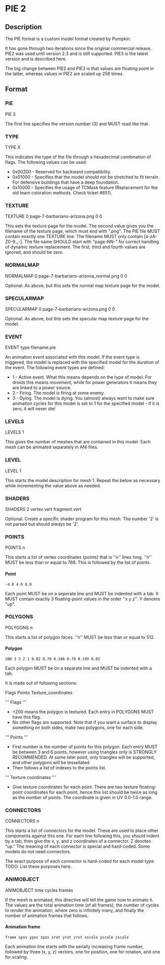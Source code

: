 PIE 2
=====

Description
-----------

The PIE format is a custom model format created by Pumpkin.

It has gone through two iterations since the original commercial release. PIE2 was
used until version 2.3 and is still supported. PIE3 is the latest version and is
described here.

The big change between PIE2 and PIE3 is that values are floating point in the latter,
whereas values in PIE2 are scaled up 256 times.

Format
------

### PIE

  PIE 3

The first line specifies the version number (3) and MUST read like that.

### TYPE

  TYPE X

This indicates the type of the file through a hexadecimal combination of flags. The following values can be used:
 * 0x00200  - Reserved for backward compatibility.
 * 0x01000  - Specifies that the model should not be stretched to fit terrain. For defensive buildings that have a deep foundation.
 * 0x10000  - Specifies the usage of TCMask feature (Replacement for the old team coloration methods. Check ticket #851).

### TEXTURE

  TEXTURE 0 page-7-barbarians-arizona.png 0 0

This sets the texture page for the model. The second value gives you the filename of the texture page, which must end with ".png". The PIE file MUST contain exactly one TEXTURE line. The filename MUST only contain [a-zA-Z0-9._\-]. The file name SHOULD start with "page-NN-" for correct handling of dynamic texture replacement. The first, third and fourth values are ignored, and should be zero.

### NORMALMAP

  NORMALMAP 0 page-7-barbarians-arizona_normal.png 0 0

Optional. As above, but this sets the normal map texture page for the model.

### SPECULARMAP

  SPECULARMAP 0 page-7-barbarians-arizona.png 0 0

Optional. As above, but this sets the specular map texture page for the model.

### EVENT

  EVENT type filename.pie

An animation event associated with this model. If the event type is triggered, the model is
replaced with the specified model for the duration of the event. The following event types are defined:

  * 1 - Active event. What this means depends on the type of model. For droids this means movement,
    while for power generators it means they are linked to a power source.
  * 2 - Firing. The model is firing at some enemy.
  * 3 - Dying. The model is dying. You (almost) always want to make sure animation cycles for this model is set to 1
    for the specified model - if it is zero, it will never die!

### LEVELS

  LEVELS 1

This gives the number of meshes that are contained in this model. Each mesh can be animated separately in ANI files.

### LEVEL

  LEVEL 1

This starts the model description for mesh 1. Repeat the below as necessary while incrementing the value above as needed.

### SHADERS

  SHADERS 2 vertex.vert fragment.vert

Optional. Create a specific shader program for this mesh. The number '2' is not parsed but should always be '2'.

### POINTS

  POINTS n

This starts a list of vertex coordinates (points) that is ''n'' lines long. ''n'' MUST be less than or equal to 768. This is followed by the list of points.

#### Point

  	-4.0 4.0 8.0

Each point MUST be on a seperate line and MUST be indented with a tab. It MUST contain exactly 3 floating-point values in the order ''x y z''. Y denotes "up".

### POLYGONS

  POLYGONS n

This starts a list of polygon faces. ''n'' MUST be less than or equal to 512.

#### Polygon

  	200 3 3 2 1 0.82 0.78 0.186 0.78 0.199 0.82

Each polygon MUST be on a separate line and MUST be indented with a tab.

It is made out of following sections:

  Flags Points Texture_coordinates

''' Flags '''
 * +200 means the polygon is textured. Each entry in POLYGONS MUST have this flag.
 * No other flags are supported. Note that if you want a surface to display something on both sides, make two polygons, one for each side.

''' Points '''
 * First number is the number of points for this polygon. Each entry MUST be between 3 and 6 points, however using triangles only is STRONGLY RECOMMENDED. At some later point, only triangles will be supported, and other polygons will be tessellated.
 * Then follows a list of indexes to the points list.

''' Texture coordinates '''
 * Give texture coordinates for each point. There are two texture floating-point coordinates for each point, hence this list should be twice as long as the number of points. The coordinate is given in UV 0.0-1.0 range.

### CONNECTORS

  CONNECTORS n

This starts a list of connectors for the model. These are used to place other components against this one. For each line following this, you should indent by a tab, then give the x, y, and z coordinates of a connector. Z denotes "up." The meaning of each connector is special and hard-coded. Some models do not need connectors.

The exact purpose of each connector is hard-coded for each model type. TODO: List these purposes here.

### ANIMOBJECT

  ANIMOBJECT time cycles frames

If the mesh is animated, this directive will tell the game how to animate it. The values
are the total animation time (of all frames), the number of cycles to render the animation,
where zero is infinitely many, and finally the number of animation frames that follows.

#### Animation frame

  	frame xpos ypos zpos xrot yrot zrot xscale yscale zscale

Each animation line starts with the serially increasing frame number, followed by
three (x, y, z) vectors, one for position, one for rotation, and one for scaling.

